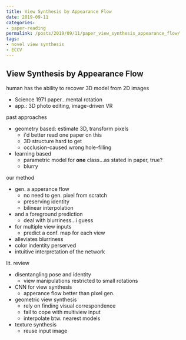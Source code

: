 ```yaml
---
title: View Synthesis by Appearance Flow
date: 2019-09-11
categories:
- paper-reading
permalink: /posts/2019/09/11/paper_view_synthesis_appearance_flow/
tags:
- novel view synthesis
- ECCV
---
```


## View Synthesis by Appearance Flow

human has the ability to recover 3D model from 2D images
- Science 1971 paper...mental rotation
- app.: 3D photo editing, image-driven VR

past approaches
- geometry based: estimate 3D, transform pixels
    - i'd better read one paper on this
    - 3D structure hard to get
    - occlusion-caused wrong hole-filling
- learning based
    - parametric model for **one** class...as stated in paper, true?
    - blurry

our method
- gen. a apperance flow
    - no need to gen. pixel from scratch
    - preserving identity
    - bilinear interpolation
- and a foreground prediction
    - deal with blurriness...i guess
- for multiple view inputs  
    - predict a conf. map for each view
- alleviates blurriness
- color indentity perserved
- intuitive interpretation of the network

lit. review
- disentangling pose and identity
    - view manipulations restricted to small rotations
- CNN for view synthesis
    - apperance flow better than pixel gen.
- geometric view synthesis
    - rely on finding visual correspondence
    - fail to cope with multiview input
    - interpolate btw. nearest models
- texture synthesis
    - reuse input image
